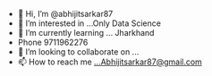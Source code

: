 - 👋 Hi, I’m @abhijitsarkar87
- 👀 I’m interested in ...Only Data Science
- 🌱 I’m currently learning ... Jharkhand
-  Phone 9711962276
- 💞️ I’m looking to collaborate on ...
- 📫 How to reach me ...Abhijitsarkar87@gmail.com

<!---
abhijitsarkar87/abhijitsarkar87 is a ✨ special ✨ repository because its `README.md` (this file) appears on your GitHub profile.
You can click the Preview link to take a look at your changes.
--->
